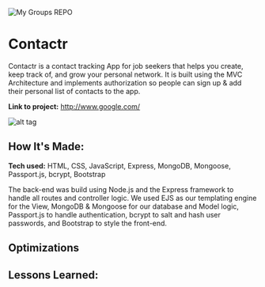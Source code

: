 ![My Groups REPO](https://github.com/anthonypz/todo-mvc-auth-local)

# Contactr

Contactr is a contact tracking App for job seekers that helps you create, keep track of, and grow your personal network. It is built using the MVC Architecture and implements authorization so people can sign up & add their personal list of contacts to the app.

**Link to project:** http://www.google.com/

![alt tag](http://placecorgi.com/1200/650)

## How It's Made:

**Tech used:** HTML, CSS, JavaScript, Express, MongoDB, Mongoose, Passport.js, bcrypt, Bootstrap

The back-end was build using Node.js and the Express framework to handle all routes and controller logic. We used EJS as our templating engine for the View, MongoDB & Mongoose for our database and Model logic, Passport.js to handle authentication, bcrypt to salt and hash user passwords, and Bootstrap to style the front-end.

## Optimizations

## Lessons Learned:
